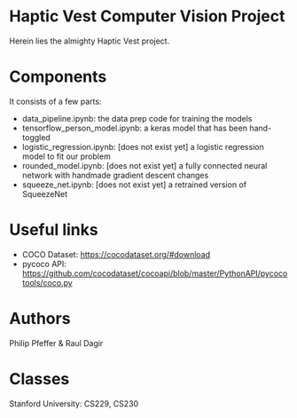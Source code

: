 # Haptic Vest Computer Vision Project
Herein lies the almighty Haptic Vest project.

# Components
It consists of a few parts:
 - data_pipeline.ipynb: the data prep code for training the models
 - tensorflow_person_model.ipynb: a keras model that has been hand-toggled
 - logistic_regression.ipynb: [does not exist yet] a logistic regression model to fit our problem
 - rounded_model.ipynb: [does not exist yet] a fully connected neural network with handmade gradient descent changes
 - squeeze_net.ipynb: [does not exist yet] a retrained version of SqueezeNet

# Useful links
- COCO Dataset: https://cocodataset.org/#download
- pycoco API: https://github.com/cocodataset/cocoapi/blob/master/PythonAPI/pycocotools/coco.py

# Authors
Philip Pfeffer & Raul Dagir

# Classes
Stanford University: CS229, CS230
